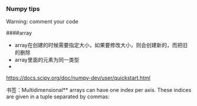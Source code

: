 ### Numpy  tips

Warning: comment your code

####array

- array在创建的时候需要指定大小，如果要修改大小，则会创建新的，而把旧的删除
- array里面的元素为同一类型
- ​


https://docs.scipy.org/doc/numpy-dev/user/quickstart.html

书签：Multidimensional** arrays can have one index per axis. These indices are given in a tuple separated by commas:
